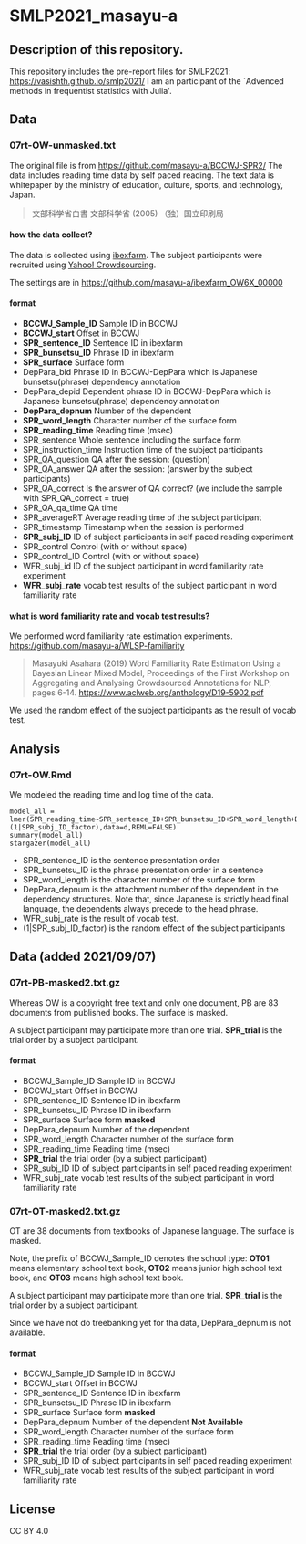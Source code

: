 # SMLP2021_masayu-a

## Description of this repository.

This repository includes the pre-report files for SMLP2021: https://vasishth.github.io/smlp2021/
I am an participant of the `Advenced methods in frequentist statistics with Julia'.


## Data
### 07rt-OW-unmasked.txt
The original file is from https://github.com/masayu-a/BCCWJ-SPR2/
The data includes reading time data by self paced reading.
The text data is whitepaper by the ministry of education, culture, sports, and technology, Japan.

> 文部科学省白書 文部科学省 (2005) （独）国立印刷局

#### how the data collect?
The data is collected using [ibexfarm](https://spellout.net/ibexfarm).
The subject participants were recruited using [Yahoo! Crowdsourcing](https://crowdsourcing.yahoo.co.jp/).

The settings are in https://github.com/masayu-a/ibexfarm_OW6X_00000

#### format
- **BCCWJ_Sample_ID**	    Sample ID in BCCWJ
- **BCCWJ_start**		    Offset in BCCWJ
- **SPR_sentence_ID**	    Sentence ID in ibexfarm
- **SPR_bunsetsu_ID**	    Phrase ID in ibexfarm
- **SPR_surface**		    Surface form
- DepPara_bid		    Phrase ID in BCCWJ-DepPara which is Japanese bunsetsu(phrase) dependency annotation
- DepPara_depid		    Dependent phrase ID in BCCWJ-DepPara which is Japanese bunsetsu(phrase) dependency annotation 
- **DepPara_depnum**	    Number of the dependent
- **SPR_word_length**	    Character number of the surface form
- **SPR_reading_time**	    Reading time (msec)
- SPR_sentence		    Whole sentence including the surface form
- SPR_instruction_time	    Instruction time of the subject participants
- SPR_QA_question	    QA after the session: (question)
- SPR_QA_answer		    QA after the session: (answer by the subject participants)
- SPR_QA_correct	    Is the answer of QA correct? (we include the sample with SPR_QA_correct = true)
- SPR_QA_qa_time	    QA time
- SPR_averageRT		    Average reading time of the subject participant
- SPR_timestamp		    Timestamp when the session is performed
- **SPR_subj_ID**		    ID of subject participants in self paced reading experiment
- SPR_control		    Control (with or without space)
- SPR_control_ID	    Control (with or without space)
- WFR_subj_id		    ID of the subject participant in word familiarity rate experiment
- **WFR_subj_rate**		    vocab test results of the subject participant in word familiarity rate

#### what is word familiarity rate and vocab test results?

We performed word familiarity rate estimation experiments.
https://github.com/masayu-a/WLSP-familiarity

> Masayuki Asahara (2019) Word Familiarity Rate Estimation Using a Bayesian Linear Mixed Model, Proceedings of the First Workshop on Aggregating and Analysing Crowdsourced Annotations for NLP, pages 6-14. https://www.aclweb.org/anthology/D19-5902.pdf

We used the random effect of the subject participants as the result of vocab test.

## Analysis
### 07rt-OW.Rmd

We modeled the reading time and log time of the data.

```{r model_all}
model_all = lmer(SPR_reading_time~SPR_sentence_ID+SPR_bunsetsu_ID+SPR_word_length+DepPara_depnum+WFR_subj_rate+(1|SPR_subj_ID_factor),data=d,REML=FALSE)
summary(model_all)
stargazer(model_all)
```

- SPR_sentence_ID is the sentence presentation order
- SPR_bunsetsu_ID is the phrase presentation order in a sentence
- SPR_word_length is the character number of the surface form
- DepPara_depnum is the attachment number of the dependent in the dependency structures. Note that, since Japanese is strictly head final language, the dependents always precede to the head phrase.
- WFR_subj_rate is the result of vocab test.
- (1|SPR_subj_ID_factor) is the random effect of the subject participants


## Data (added 2021/09/07)
### 07rt-PB-masked2.txt.gz

Whereas OW is a copyright free text and only one document,
PB are 83 documents from published books.
The surface is masked.

A subject participant may participate more than one trial.
**SPR_trial** is the trial order by a subject participant.
			    
#### format
- BCCWJ_Sample_ID	    Sample ID in BCCWJ
- BCCWJ_start		    Offset in BCCWJ
- SPR_sentence_ID	    Sentence ID in ibexfarm
- SPR_bunsetsu_ID	    Phrase ID in ibexfarm
- SPR_surface		    Surface form **masked**
- DepPara_depnum	    Number of the dependent
- SPR_word_length	    Character number of the surface form
- SPR_reading_time	    Reading time (msec)
- **SPR_trial**		    the trial order (by a subject participant)
- SPR_subj_ID		    ID of subject participants in self paced reading experiment
- WFR_subj_rate		    vocab test results of the subject participant in word familiarity rate


### 07rt-OT-masked2.txt.gz

OT are 38 documents from textbooks of Japanese language.
The surface is masked.

Note, the prefix of BCCWJ_Sample_ID denotes the school type: **OT01** means elementary school text book, **OT02** means junior high school text book, and **OT03** means high school text book.

A subject participant may participate more than one trial.
**SPR_trial** is the trial order by a subject participant.

Since we have not do treebanking yet for tha data,
DepPara_depnum is not available.

#### format
- BCCWJ_Sample_ID	    Sample ID in BCCWJ
- BCCWJ_start		    Offset in BCCWJ
- SPR_sentence_ID	    Sentence ID in ibexfarm
- SPR_bunsetsu_ID	    Phrase ID in ibexfarm
- SPR_surface		    Surface form **masked**
- DepPara_depnum	    Number of the dependent **Not Available**
- SPR_word_length	    Character number of the surface form
- SPR_reading_time	    Reading time (msec)
- **SPR_trial**		    the trial order (by a subject participant)
- SPR_subj_ID		    ID of subject participants in self paced reading experiment
- WFR_subj_rate		    vocab test results of the subject participant in word familiarity rate

## License

CC BY 4.0
